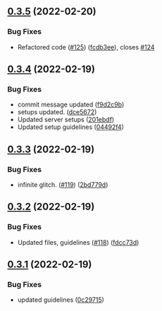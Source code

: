 ## [0.3.5](https://github.com/IAmTamal/Milan/compare/v0.3.4...v0.3.5) (2022-02-20)


### Bug Fixes

* Refactored code ([#125](https://github.com/IAmTamal/Milan/issues/125)) ([fcdb3ee](https://github.com/IAmTamal/Milan/commit/fcdb3ee0840d803612ab091b79d0ae2c81468d32)), closes [#124](https://github.com/IAmTamal/Milan/issues/124)



## [0.3.4](https://github.com/IAmTamal/Milan/compare/v0.3.3...v0.3.4) (2022-02-19)


### Bug Fixes

* commit message updated ([f9d2c9b](https://github.com/IAmTamal/Milan/commit/f9d2c9b9763c82c0fb0488205e2e554f7a388b71))
* setups updated. ([dce5672](https://github.com/IAmTamal/Milan/commit/dce56729be5d6f592cadce651044e602557586de))
* Updated server setups ([201ebdf](https://github.com/IAmTamal/Milan/commit/201ebdf6d56acd20a4c2374a34ac84c7ffffcfff))
* Updated setup guidelines ([04492f4](https://github.com/IAmTamal/Milan/commit/04492f40daaae292496111e88739ecaefd6c7db2))



## [0.3.3](https://github.com/IAmTamal/Milan/compare/v0.3.2...v0.3.3) (2022-02-19)


### Bug Fixes

* infinite glitch. ([#119](https://github.com/IAmTamal/Milan/issues/119)) ([2bd779d](https://github.com/IAmTamal/Milan/commit/2bd779da4d2bdadea89bde1ac613831f9b7442d0))



## [0.3.2](https://github.com/IAmTamal/Milan/compare/v0.3.1...v0.3.2) (2022-02-19)


### Bug Fixes

* Updated files, guidelines ([#118](https://github.com/IAmTamal/Milan/issues/118)) ([fdcc73d](https://github.com/IAmTamal/Milan/commit/fdcc73d6d68b7f4b9075648307a92e215d704297))



## [0.3.1](https://github.com/IAmTamal/Milan/compare/v0.3.0...v0.3.1) (2022-02-19)


### Bug Fixes

* updated guidelines ([0c29715](https://github.com/IAmTamal/Milan/commit/0c297152c65acbfb7d1e38e5ef5f9184ed74d326))



